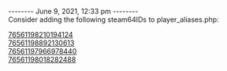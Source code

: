 
-------- June 9, 2021, 12:33 pm --------  
Consider adding the following steam64IDs to player_aliases.php:  

[76561198210194124](https://steamcommunity.com/profiles/76561198210194124)  
[76561198892130613](https://steamcommunity.com/profiles/76561198892130613)  
[76561197966978440](https://steamcommunity.com/profiles/76561197966978440)  
[76561198018282488](https://steamcommunity.com/profiles/76561198018282488)  
